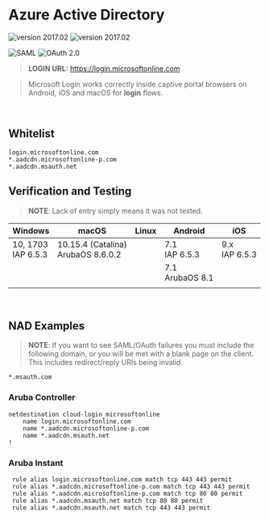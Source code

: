 Azure Active Directory
======
![version 2017.02](https://img.shields.io/badge/version-2017.02-brightgreen.svg "version 2017.02") ![version 2017.02](https://img.shields.io/badge/source-Aruba_Security-orange.svg "version 2017.02")

![SAML](https://img.shields.io/badge/login-SAML-blue.svg "SAML") ![OAuth 2.0](https://img.shields.io/badge/login-OAuth_2.0-blue.svg "OAuth 2.0")
> __LOGIN URL:__ https://login.microsoftonline.com

> Microsoft Login works correctly inside captive portal browsers on Android, iOS and macOS for __login__ flows.

<br>

## Whitelist
```
login.microsoftonline.com
*.aadcdn.microsoftonline-p.com
*.aadcdn.msauth.net
```


## Verification and Testing
>__NOTE__: Lack of entry simply means it was not tested.

| Windows 	| macOS 	| Linux 	| Android 	| iOS 	|
|---------	|-------	|-------	|---------	|-----	|
| 10, 1703<br>IAP 6.5.3 	| 10.15.4 (Catalina)<br>ArubaOS 8.6.0.2 	|  	| 7.1<br>IAP 6.5.3 	| 9.x<br>IAP 6.5.3 	|
|  	|  	|  	| 7.1<br>ArubaOS 8.1 	|  	|
|  	|  	|  	|  	|  	|

<br>

## NAD Examples
>__NOTE__: If you want to see SAML/OAuth failures you must include the following domain, or you will be met with a blank page on the client. This includes redirect/reply URIs being invalid.

```
*.msauth.com
```

### Aruba Controller
```
netdestination cloud-login_microsoftonline
    name login.microsoftonline.com
    name *.aadcdn.microsoftonline-p.com
    name *.aadcdn.msauth.net
!
```

### Aruba Instant
```
 rule alias login.microsoftonline.com match tcp 443 443 permit
 rule alias *.aadcdn.microsoftonline-p.com match tcp 443 443 permit
 rule alias *.aadcdn.microsoftonline-p.com match tcp 80 80 permit
 rule alias *.aadcdn.msauth.net match tcp 80 80 permit
 rule alias *.aadcdn.msauth.net match tcp 443 443 permit
```
